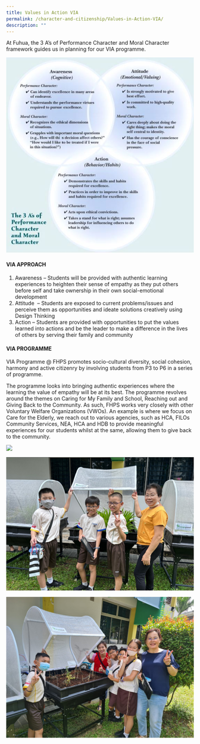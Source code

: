 ```yaml
---
title: Values in Action VIA
permalink: /character-and-citizenship/Values-in-Action-VIA/
description: ""
---
```

At Fuhua, the 3 A’s of Performance Character and Moral Character framework guides us in planning for our VIA programme.  
  
![](/images/Fuhua%20Experience/Student%20Development/Character%20&%20Citizenship/Values%20in%20Action%20(VIA)/V1.jpg)  

#### **VIA APPROACH**


1.  Awareness – Students will be provided with authentic learning experiences to heighten their sense of empathy as they put others before self and take ownership in their own social-emotional development
2.  Attitude  – Students are exposed to current problems/issues and perceive them as opportunities and ideate solutions creatively using Design Thinking
3.  Action – Students are provided with opportunities to put the values learned into actions and be the leader to make a difference in the lives of others by serving their family and community

#### **VIA PROGRAMME**


VIA Programme @ FHPS promotes socio-cultural diversity, social cohesion, harmony and active citizenry by involving students from P3 to P6 in a series of programme. 

  

The programme looks into bringing authentic experiences where the learning the value of empathy will be at its best. The programme revolves around the themes on Caring for My Family and School, Reaching out and Giving Back to the Community. As such, FHPS works very closely with other Voluntary Welfare Organizations (VWOs). An example is where we focus on Care for the Elderly, we reach out to various agencies, such as HCA, FILOs Community Services, NEA, HCA and HDB to provide meaningful experiences for our students whilst at the same, allowing them to give back to the community.

![](/images/Fuhua%20Experience/Student%20Development/Character%20&%20Citizenship/Values%20in%20Action%20(VIA)/values%20in%20action1.png)

![](/images/Fuhua%20Experience/Student%20Development/Character%20&%20Citizenship/Values%20in%20Action%20(VIA)/valuesinaction2.jpg)

![](/images/Fuhua%20Experience/Student%20Development/Character%20&%20Citizenship/Values%20in%20Action%20(VIA)/via3%20-%20a%20tour%20around%20the%20school%20garden.jpeg)

